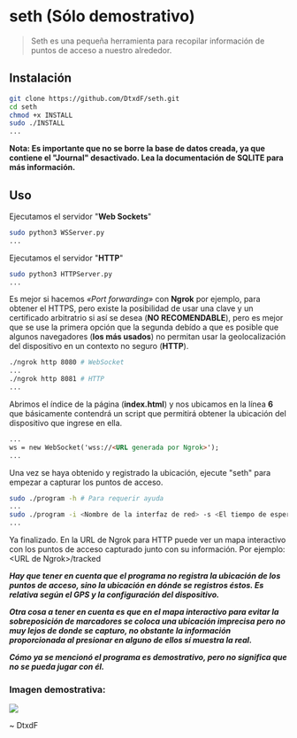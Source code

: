 # seth (**Sólo demostrativo**)
> Seth es una pequeña herramienta para recopilar información de puntos de acceso a nuestro alrededor.

## Instalación
```bash
git clone https://github.com/DtxdF/seth.git
cd seth
chmod +x INSTALL
sudo ./INSTALL
...
```

**Nota: Es importante que no se borre la base de datos creada, ya que contiene el "Journal" desactivado. Lea la documentación de SQLITE para más información.**

## Uso
Ejecutamos el servidor "**Web Sockets**"

```bash
sudo python3 WSServer.py
...
```
Ejecutamos el servidor "**HTTP**"

```bash
sudo python3 HTTPServer.py
...
```

Es mejor si hacemos *«Port forwarding»* con **Ngrok** por ejemplo, para obtener el HTTPS, pero existe la posibilidad de usar una clave y un certificado arbitratrio si así se desea (**NO RECOMENDABLE**), pero es mejor que se use la primera opción que la segunda debído a que es posible que algunos navegadores (**los más usados**) no permitan usar la geolocalización del dispositivo en un contexto no seguro (**HTTP**).

```bash
./ngrok http 8080 # WebSocket
...
./ngrok http 8081 # HTTP
...
```

Abrimos el índice de la página (**index.html**) y nos ubicamos en la línea **6**  que básicamente contendrá un script que permitirá obtener la ubicación del dispositivo que ingrese en ella.

```html
...
ws = new WebSocket('wss://<URL generada por Ngrok>');
...
```

Una vez se haya obtenido y registrado la ubicación, ejecute "seth" para empezar a capturar los puntos de acceso.

```bash
sudo ./program -h # Para requerir ayuda
...
sudo ./program -i <Nombre de la interfaz de red> -s <El tiempo de espera para reescanear> # Recomendado: 3
...
```

Ya finalizado. En la URL de Ngrok para HTTP puede ver un mapa interactivo con los puntos de acceso capturado junto con su información. Por ejemplo: \<URL de Ngrok\>/tracked

***Hay que tener en cuenta que el programa no registra la ubicación de los puntos de acceso, sino la ubicación en dónde se registros éstos. Es relativa según el GPS y la configuración del dispositivo.***

***Otra cosa a tener en cuenta es que en el mapa interactivo para evitar la sobreposición de marcadores se coloca una ubicación imprecisa pero no muy lejos de donde se capturo, no obstante la información proporcionada al presionar en alguno de ellos sí muestra la real.***

***Cómo ya se mencionó el programa es demostrativo, pero no significa que no se pueda jugar con él.***

### Imagen demostrativa:

![](https://imgur.com/8fqPdx0.png)

\~ DtxdF
